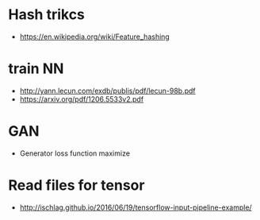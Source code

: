 # Hash trikcs
* https://en.wikipedia.org/wiki/Feature_hashing

# train NN
* http://yann.lecun.com/exdb/publis/pdf/lecun-98b.pdf
* https://arxiv.org/pdf/1206.5533v2.pdf

# GAN 
* Generator loss function maximize

# Read files for tensor
* http://ischlag.github.io/2016/06/19/tensorflow-input-pipeline-example/

